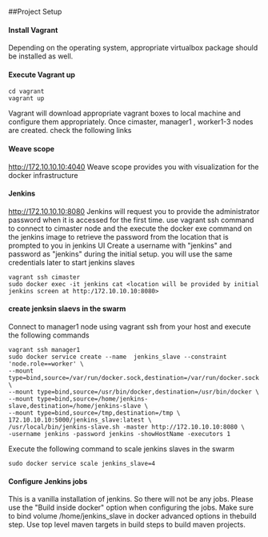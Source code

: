 ##Project  Setup
#### Install Vagrant
Depending on the operating system, appropriate virtualbox package should be installed as well.

#### Execute Vagrant up
```
cd vagrant
vagrant up
```
Vagrant will download appropriate vagrant boxes to local machine and configure them appropriately. Once cimaster, manager1 , worker1-3 nodes are created. check the following links

#### Weave scope
  http://172.10.10.10:4040
  Weave scope provides you with visualization for the docker infrastructure
  
#### Jenkins 
  http://172.10.10.10:8080
  Jenkins will request you to provide the administrator password when it is accessed for the first time. use vagrant ssh command to connect to cimaster node and the execute the docker exe command on the jenkins image to retrieve the password from the location that is prompted to you in jenkins UI
  Create a username with "jenkins" and password as "jenkins" during the initial setup. you will use the same credentials later to start jenkins slaves
  
  ```
  vagrant ssh cimaster
  sudo docker exec -it jenkins cat <location will be provided by initial jenkins screen at http:/172.10.10.10:8080>
  ```
#### create jenksin slaevs in the swarm
  Connect to manager1 node using vagrant ssh from your host and execute the following commands
  
  ````
  vagrant ssh manager1
  sudo docker service create --name  jenkins_slave --constraint 'node.role==worker' \
  --mount type=bind,source=/var/run/docker.sock,destination=/var/run/docker.sock \
  --mount type=bind,source=/usr/bin/docker,destination=/usr/bin/docker \
  --mount type=bind,source=/home/jenkins-slave,destination=/home/jenkins-slave \
  --mount type=bind,source=/tmp,destination=/tmp \
  172.10.10.10:5000/jenkins_slave:latest \
  /usr/local/bin/jenkins-slave.sh -master http://172.10.10.10:8080 \
  -username jenkins -password jenkins -showHostName -executors 1
  `````
  Execute the following command to scale  jenkins slaves in the swarm
  
  ````
  sudo docker service scale jenkins_slave=4
  ````
  
  #### Configure Jenkins jobs
  This is a vanilla installation of jenkins. So there will not be any jobs. Please use the "Build inside docker" option when configuring the jobs. Make sure to bind volume  /home/jenkins_slave in docker advanced options  in thebuild step.
  Use top level maven targets in build steps to build maven projects.
  
  
  

